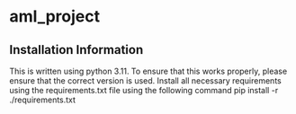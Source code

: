 # aml_project

## Installation Information

This is written using python 3.11. To ensure that this works properly, please ensure that the correct version is used.
Install all necessary requirements using the requirements.txt file using the following command
pip install -r ./requirements.txt

#
